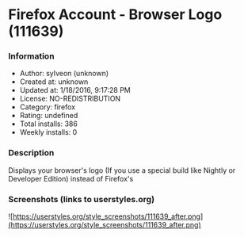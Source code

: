 # Firefox Account - Browser Logo (111639)

### Information
- Author: syIveon (unknown)
- Created at: unknown
- Updated at: 1/18/2016, 9:17:28 PM
- License: NO-REDISTRIBUTION
- Category: firefox
- Rating: undefined
- Total installs: 386
- Weekly installs: 0


### Description
Displays your browser's logo (If you use a special build like Nightly or Developer Edition) instead of Firefox's


### Screenshots (links to userstyles.org)
![https://userstyles.org/style_screenshots/111639_after.png](https://userstyles.org/style_screenshots/111639_after.png)


